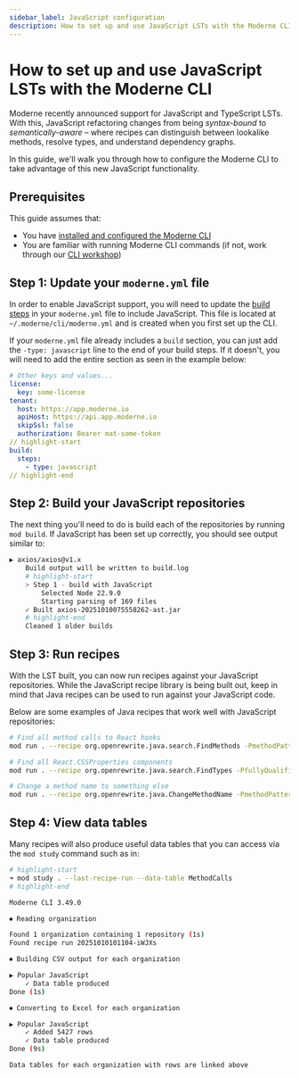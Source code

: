 ```yaml
---
sidebar_label: JavaScript configuration
description: How to set up and use JavaScript LSTs with the Moderne CLI.
---
```


# How to set up and use JavaScript LSTs with the Moderne CLI

Moderne recently announced support for JavaScript and TypeScript LSTs. With this, JavaScript refactoring changes from being _syntax-bound_ to _semantically-aware_ – where recipes can distinguish between lookalike methods, resolve types, and understand dependency graphs.

In this guide, we'll walk you through how to configure the Moderne CLI to take advantage of this new JavaScript functionality.

## Prerequisites

This guide assumes that:

* You have [installed and configured the Moderne CLI](../getting-started/cli-intro.md)
* You are familiar with running Moderne CLI commands (if not, work through our [CLI workshop](../getting-started/moderne-cli-workshop.md))

## Step 1: Update your `moderne.yml` file

In order to enable JavaScript support, you will need to update the [build steps](./build-steps.md) in your `moderne.yml` file to include JavaScript. This file is located at `~/.moderne/cli/moderne.yml` and is created when you first set up the CLI.

If your `moderne.yml` file already includes a `build` section, you can just add the `-type: javascript` line to the end of your build steps. If it doesn't, you will need to add the entire section as seen in the example below:

```yml title="moderne.yml"
# Other keys and values...
license:
  key: some-license
tenant:
  host: https://app.moderne.io
  apiHost: https://api.app.moderne.io
  skipSsl: false
  authorization: Bearer mat-some-token
// highlight-start
build:
  steps:
    - type: javascript
// highlight-end
```

## Step 2: Build your JavaScript repositories

The next thing you'll need to do is build each of the repositories by running `mod build`. If JavaScript has been set up correctly, you should see output similar to:

```bash
▶ axios/axios@v1.x
    Build output will be written to build.log
    # highlight-start
    > Step 1 - build with JavaScript
        Selected Node 22.9.0
        Starting parsing of 169 files
    ✓ Built axios-20251010075558262-ast.jar
    # highlight-end
    Cleaned 1 older builds
```

## Step 3: Run recipes

With the LST built, you can now run recipes against your JavaScript repositories. While the JavaScript recipe library is being built out, keep in mind that Java recipes can be used to run against your JavaScript code.

Below are some examples of Java recipes that work well with JavaScript repositories:

```bash
# Find all method calls to React hooks
mod run . --recipe org.openrewrite.java.search.FindMethods -PmethodPattern="React use*(..)"

# Find all React.CSSProperties components
mod run . --recipe org.openrewrite.java.search.FindTypes -PfullyQualifiedTypeName="React.CSSProperties"

# Change a method name to something else
mod run . --recipe org.openrewrite.java.ChangeMethodName -PmethodPattern="* test(..)" -PnewMethodName="customTest"
```

## Step 4: View data tables

Many recipes will also produce useful data tables that you can access via the `mod study` command such as in:

```bash
# highlight-start
➜ mod study . --last-recipe-run --data-table MethodCalls
# highlight-end

Moderne CLI 3.49.0

⏺ Reading organization

Found 1 organization containing 1 repository (1s)
Found recipe run 20251010101104-iWJXs

⏺ Building CSV output for each organization

▶ Popular JavaScript
    ✓ Data table produced
Done (1s)

⏺ Converting to Excel for each organization

▶ Popular JavaScript
    ✓ Added 5427 rows
    ✓ Data table produced
Done (9s)

Data tables for each organization with rows are linked above
```
